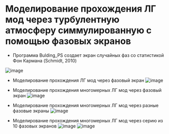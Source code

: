 # Моделирование прохождения ЛГ мод через турбулентную атмосферу симмулированную с помощью фазовых экранов

+ Программа Bulding_PS создает экран случайных фаз со статистикой Фон Кармана (Schmidt, 2010)

![image](https://github.com/user-attachments/assets/ca40eb2a-0a5a-4443-820d-456034aab052)


+ Моделирование прохождения ЛГ мод через фазовый экран
![image](https://github.com/user-attachments/assets/00de5662-0378-44e5-90b0-66837467e3a8)


+ Моделирование прохождения многомерных ЛГ мод через фазовый экран
![image](https://github.com/user-attachments/assets/361adc22-5a1a-4e3f-8b57-83bca48eb8a2)


+ Моделирование прохождения многомерных ЛГ мод через разные фазовые экраны
![image](https://github.com/user-attachments/assets/368db46b-2ca9-4c37-9079-1b3106b9dcdb)


+ Моделирование прохождения многомерных ЛГ мод через серию из 10 фазовых экранов
![image](https://github.com/user-attachments/assets/c8df4576-c4c2-4e87-b1fb-076a4fda0359)
![image](https://github.com/user-attachments/assets/ad403c69-5877-4da2-bcd6-6b02b0d1d253)

